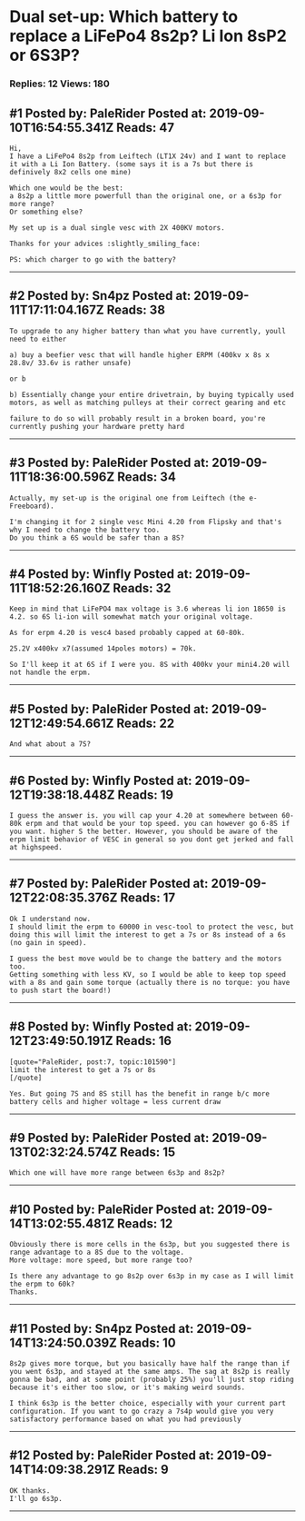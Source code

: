 # Dual set-up: Which battery to replace a LiFePo4 8s2p? Li Ion 8sP2 or 6S3P?

### Replies: 12 Views: 180

## \#1 Posted by: PaleRider Posted at: 2019-09-10T16:54:55.341Z Reads: 47

```
Hi,
I have a LiFePo4 8s2p from Leiftech (LT1X 24v) and I want to replace it with a Li Ion Battery. (some says it is a 7s but there is definively 8x2 cells one mine)

Which one would be the best:
a 8s2p a little more powerfull than the original one, or a 6s3p for more range?
Or something else?

My set up is a dual single vesc with 2X 400KV motors.

Thanks for your advices :slightly_smiling_face:

PS: which charger to go with the battery?
```

---
## \#2 Posted by: Sn4pz Posted at: 2019-09-11T17:11:04.167Z Reads: 38

```
To upgrade to any higher battery than what you have currently, youll need to either

a) buy a beefier vesc that will handle higher ERPM (400kv x 8s x 28.8v/ 33.6v is rather unsafe) 

or b

b) Essentially change your entire drivetrain, by buying typically used motors, as well as matching pulleys at their correct gearing and etc

failure to do so will probably result in a broken board, you're currently pushing your hardware pretty hard
```

---
## \#3 Posted by: PaleRider Posted at: 2019-09-11T18:36:00.596Z Reads: 34

```
Actually, my set-up is the original one from Leiftech (the e-Freeboard).

I'm changing it for 2 single vesc Mini 4.20 from Flipsky and that's why I need to change the battery too.
Do you think a 6S would be safer than a 8S?
```

---
## \#4 Posted by: Winfly Posted at: 2019-09-11T18:52:26.160Z Reads: 32

```
Keep in mind that LiFePO4 max voltage is 3.6 whereas li ion 18650 is 4.2. so 6S li-ion will somewhat match your original voltage.

As for erpm 4.20 is vesc4 based probably capped at 60-80k. 

25.2V x400kv x7(assumed 14poles motors) = 70k. 

So I'll keep it at 6S if I were you. 8S with 400kv your mini4.20 will not handle the erpm.
```

---
## \#5 Posted by: PaleRider Posted at: 2019-09-12T12:49:54.661Z Reads: 22

```
And what about a 7S?
```

---
## \#6 Posted by: Winfly Posted at: 2019-09-12T19:38:18.448Z Reads: 19

```
I guess the answer is. you will cap your 4.20 at somewhere between 60-80k erpm and that would be your top speed. you can however go 6-8S if you want. higher S the better. However, you should be aware of the erpm limit behavior of VESC in general so you dont get jerked and fall at highspeed.
```

---
## \#7 Posted by: PaleRider Posted at: 2019-09-12T22:08:35.376Z Reads: 17

```
Ok I understand now.
I should limit the erpm to 60000 in vesc-tool to protect the vesc, but doing this will limit the interest to get a 7s or 8s instead of a 6s (no gain in speed).

I guess the best move would be to change the battery and the motors too.
Getting something with less KV, so I would be able to keep top speed with a 8s and gain some torque (actually there is no torque: you have to push start the board!)
```

---
## \#8 Posted by: Winfly Posted at: 2019-09-12T23:49:50.191Z Reads: 16

```
[quote="PaleRider, post:7, topic:101590"]
limit the interest to get a 7s or 8s
[/quote]

Yes. But going 7S and 8S still has the benefit in range b/c more battery cells and higher voltage = less current draw
```

---
## \#9 Posted by: PaleRider Posted at: 2019-09-13T02:32:24.574Z Reads: 15

```
Which one will have more range between 6s3p and 8s2p?
```

---
## \#10 Posted by: PaleRider Posted at: 2019-09-14T13:02:55.481Z Reads: 12

```
Obviously there is more cells in the 6s3p, but you suggested there is range advantage to a 8S due to the voltage.
More voltage: more speed, but more range too?

Is there any advantage to go 8s2p over 6s3p in my case as I will limit the erpm to 60k?
Thanks.
```

---
## \#11 Posted by: Sn4pz Posted at: 2019-09-14T13:24:50.039Z Reads: 10

```
8s2p gives more torque, but you basically have half the range than if you went 6s3p, and stayed at the same amps. The sag at 8s2p is really gonna be bad, and at some point (probably 25%) you'll just stop riding because it's either too slow, or it's making weird sounds. 

I think 6s3p is the better choice, especially with your current part configuration. If you want to go crazy a 7s4p would give you very satisfactory performance based on what you had previously
```

---
## \#12 Posted by: PaleRider Posted at: 2019-09-14T14:09:38.291Z Reads: 9

```
OK thanks.
I'll go 6s3p.
```

---
